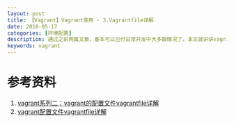 ```yaml
---
layout: post
title: 【Vagrant】Vagrant使用 - 3.Vagrantfile详解
date: 2018-05-17
categories: [环境配置]
description: 通过之前两篇文章，基本可以应付日常开发中大多数情况了。本文就讲讲vagrantfile配置文件的更多配置。
keywords: vagrant
---
```






# 参考资料

1. [vagrant系列二：vagrant的配置文件vagrantfile详解](https://blog.csdn.net/hel12he/article/details/51089774)
2. [vagrant配置文件vagrantfile详解 ](https://www.36nu.com/post/264)

